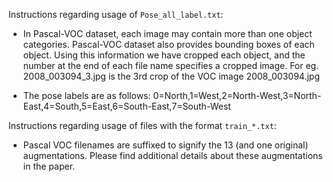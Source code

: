 Instructions regarding usage of `Pose_all_label.txt`:

* In Pascal-VOC dataset, each image may contain more than one object categories. Pascal-VOC dataset also provides bounding boxes of each object. Using this information we have cropped each object, and the number at the end of each file name specifies a cropped image. For eg. 2008_003094_3.jpg is the 3rd crop of the VOC image 2008_003094.jpg

* The pose labels are as follows: 0=North,1=West,2=North-West,3=North-East,4=South,5=East,6=South-East,7=South-West

Instructions regarding usage of files with the format `train_*.txt`:

* Pascal VOC filenames are suffixed to signify the 13 (and one original) augmentations. Please find additional details about these augmentations in the paper.

